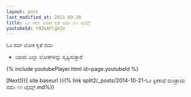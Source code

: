 ```yaml
---
layout: post
last_modified_at: 2021-03-30
title: ಓಂ ಸರ್ವ ಲೋಕ ಕೃತೆ ನಮಃ ೧೧ ಟೈಮ್ಸ್
youtubeId: Y9ZeAPlg6Zo
---
```

 
 
 ಓಂ ಸರ್ವ ಲೋಕ ಕೃತೆ ನಮಃ  
 
 -  ಯಾರು ಎಲ್ಲಾ ಲೋಕಗಳನ್ನು ಸೃಷ್ಟಿಸುತ್ತಾರೆ 
 
  
 
  
 
 
 
 
 
 


{% include youtubePlayer.html id=page.youtubeId %}
 
[Next]({{ site.baseurl }}{% link  split2/_posts/2014-10-21-ಓಂ ತ್ರಿಕಕುಧೆ ಮಂತ್ರಾಯ ನಮಃ ೧೧ ಟೈಮ್ಸ್.md%})
 
